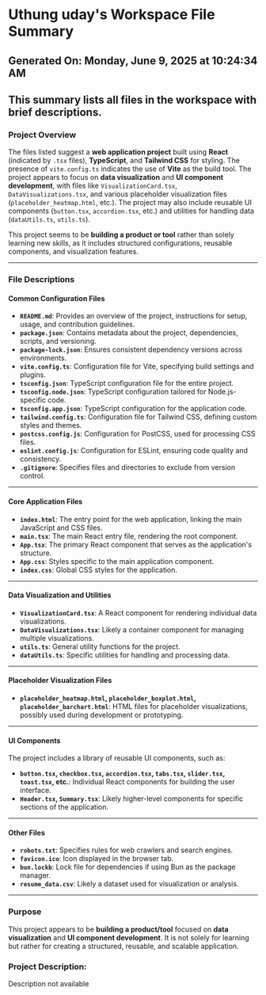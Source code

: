 # Uthung uday's Workspace File Summary
## Generated On: Monday, June 9, 2025 at 10:24:34 AM
This summary lists all files in the workspace with brief descriptions.
---
### Project Overview
The files listed suggest a **web application project** built using **React** (indicated by `.tsx` files), **TypeScript**, and **Tailwind CSS** for styling. The presence of `vite.config.ts` indicates the use of **Vite** as the build tool. The project appears to focus on **data visualization** and **UI component development**, with files like `VisualizationCard.tsx`, `DataVisualizations.tsx`, and various placeholder visualization files (`placeholder_heatmap.html`, etc.). The project may also include reusable UI components (`button.tsx`, `accordion.tsx`, etc.) and utilities for handling data (`dataUtils.ts`, `utils.ts`).

This project seems to be **building a product or tool** rather than solely learning new skills, as it includes structured configurations, reusable components, and visualization features.

---

### File Descriptions

#### Common Configuration Files
- **`README.md`**: Provides an overview of the project, instructions for setup, usage, and contribution guidelines.
- **`package.json`**: Contains metadata about the project, dependencies, scripts, and versioning.
- **`package-lock.json`**: Ensures consistent dependency versions across environments.
- **`vite.config.ts`**: Configuration file for Vite, specifying build settings and plugins.
- **`tsconfig.json`**: TypeScript configuration file for the entire project.
- **`tsconfig.node.json`**: TypeScript configuration tailored for Node.js-specific code.
- **`tsconfig.app.json`**: TypeScript configuration for the application code.
- **`tailwind.config.ts`**: Configuration file for Tailwind CSS, defining custom styles and themes.
- **`postcss.config.js`**: Configuration for PostCSS, used for processing CSS files.
- **`eslint.config.js`**: Configuration for ESLint, ensuring code quality and consistency.
- **`.gitignore`**: Specifies files and directories to exclude from version control.

---

#### Core Application Files
- **`index.html`**: The entry point for the web application, linking the main JavaScript and CSS files.
- **`main.tsx`**: The main React entry file, rendering the root component.
- **`App.tsx`**: The primary React component that serves as the application's structure.
- **`App.css`**: Styles specific to the main application component.
- **`index.css`**: Global CSS styles for the application.

---

#### Data Visualization and Utilities
- **`VisualizationCard.tsx`**: A React component for rendering individual data visualizations.
- **`DataVisualizations.tsx`**: Likely a container component for managing multiple visualizations.
- **`utils.ts`**: General utility functions for the project.
- **`dataUtils.ts`**: Specific utilities for handling and processing data.

---

#### Placeholder Visualization Files
- **`placeholder_heatmap.html`, `placeholder_boxplot.html`, `placeholder_barchart.html`**: HTML files for placeholder visualizations, possibly used during development or prototyping.

---

#### UI Components
The project includes a library of reusable UI components, such as:
- **`button.tsx`, `checkbox.tsx`, `accordion.tsx`, `tabs.tsx`, `slider.tsx`, `toast.tsx`, etc.**: Individual React components for building the user interface.
- **`Header.tsx`, `Summary.tsx`**: Likely higher-level components for specific sections of the application.

---

#### Other Files
- **`robots.txt`**: Specifies rules for web crawlers and search engines.
- **`favicon.ico`**: Icon displayed in the browser tab.
- **`bun.lockb`**: Lock file for dependencies if using Bun as the package manager.
- **`resume_data.csv`**: Likely a dataset used for visualization or analysis.

---

### Purpose
This project appears to be **building a product/tool** focused on **data visualization** and **UI component development**. It is not solely for learning but rather for creating a structured, reusable, and scalable application. 
### Project Description:
 Description not available
